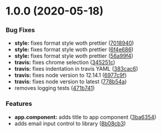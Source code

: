 # 1.0.0 (2020-05-18)


### Bug Fixes

* **style:** fixes format style woth prettier ([7018940](https://github.com/adrien19/ng-components-ndiku/commit/70189409fd159509a4e75c32559309d65c4edff2))
* **style:** fixes format style woth prettier ([6f4e686](https://github.com/adrien19/ng-components-ndiku/commit/6f4e686ef9b757cae0e5d4bab170464a02dc7f5a))
* **style:** fixes format style woth prettier ([56a99f4](https://github.com/adrien19/ng-components-ndiku/commit/56a99f4f30ee92cd6524f1f2182b5186b84a0e06))
* **travis:** fixes chrome selection ([345251c](https://github.com/adrien19/ng-components-ndiku/commit/345251c10fcb91f3631ef1d374c2112f621b00e8))
* **travis:** fixes indentation in travis YAML ([383cac6](https://github.com/adrien19/ng-components-ndiku/commit/383cac652dccbee5eefd51af6ddd9ca99817c868))
* **travis:** fixes node version to 12.14.1 ([6977c9f](https://github.com/adrien19/ng-components-ndiku/commit/6977c9f23ede24b529db0609eb50867eff1e032f))
* **travis:** fixes node version to latest ([778b54a](https://github.com/adrien19/ng-components-ndiku/commit/778b54a0e0cdb12fd7ef0c1b3ca344bdd5eaa001))
* removes logging tests ([471b741](https://github.com/adrien19/ng-components-ndiku/commit/471b741fb4f7684bd6c58a6e049a73d48eff5f19))


### Features

* **app.component:** adds title to app component ([3ba6354](https://github.com/adrien19/ng-components-ndiku/commit/3ba6354d6f64a5389f5f4177b490b367f618f244))
* adds email input control to library ([8b08cb3](https://github.com/adrien19/ng-components-ndiku/commit/8b08cb3e21d4b3315f667652a3d605c11d10c550))
